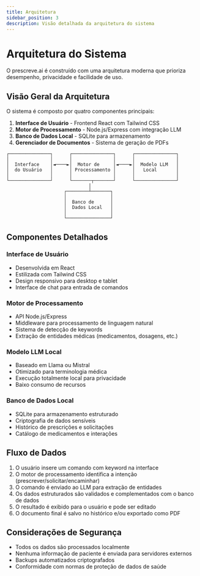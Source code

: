 ```yaml
---
title: Arquitetura
sidebar_position: 3
description: Visão detalhada da arquitetura do sistema
---
```


# Arquitetura do Sistema

O prescreve.ai é construído com uma arquitetura moderna que prioriza desempenho, privacidade e facilidade de uso.

## Visão Geral da Arquitetura

O sistema é composto por quatro componentes principais:

1. **Interface de Usuário** - Frontend React com Tailwind CSS
2. **Motor de Processamento** - Node.js/Express com integração LLM
3. **Banco de Dados Local** - SQLite para armazenamento
4. **Gerenciador de Documentos** - Sistema de geração de PDFs

```
┌───────────────┐      ┌───────────────┐      ┌───────────────┐
│               │      │               │      │               │
│  Interface    │◄────►│  Motor de     │◄────►│  Modelo LLM   │
│  do Usuário   │      │ Processamento │      │   Local       │
│               │      │               │      │               │
└───────────────┘      └───────┬───────┘      └───────────────┘
                              │
                     ┌────────┴───────┐
                     │                │
                     │  Banco de      │
                     │  Dados Local   │
                     │                │
                     └────────────────┘
```

## Componentes Detalhados

### Interface de Usuário
- Desenvolvida em React
- Estilizada com Tailwind CSS
- Design responsivo para desktop e tablet
- Interface de chat para entrada de comandos

### Motor de Processamento
- API Node.js/Express
- Middleware para processamento de linguagem natural
- Sistema de detecção de keywords
- Extração de entidades médicas (medicamentos, dosagens, etc.)

### Modelo LLM Local
- Baseado em Llama ou Mistral
- Otimizado para terminologia médica
- Execução totalmente local para privacidade
- Baixo consumo de recursos

### Banco de Dados Local
- SQLite para armazenamento estruturado
- Criptografia de dados sensíveis
- Histórico de prescrições e solicitações
- Catálogo de medicamentos e interações

## Fluxo de Dados

1. O usuário insere um comando com keyword na interface
2. O motor de processamento identifica a intenção (prescrever/solicitar/encaminhar)
3. O comando é enviado ao LLM para extração de entidades
4. Os dados estruturados são validados e complementados com o banco de dados
5. O resultado é exibido para o usuário e pode ser editado
6. O documento final é salvo no histórico e/ou exportado como PDF

## Considerações de Segurança

- Todos os dados são processados localmente
- Nenhuma informação de paciente é enviada para servidores externos
- Backups automatizados criptografados
- Conformidade com normas de proteção de dados de saúde
